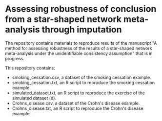 # **Assessing robustness of conclusion from a star-shaped network meta-analysis through imputation**

The repository contains materials to reproduce results of the manuscript "A method for assessing robustness of the results of a star-shaped network meta-analysis under the unidentifiable consistency assumption" that is in progress.

This repository contains:

* smoking_cessation.csv, a dataset of the smoking cessation example.
* smoking_cessation.txt, an R script to reproduce the smoking cessation example.
* simulated_dataset.txt, an R script to reproduce the exercise of the simulated dataset (d).
* Crohns_disease.csv, a dataset of the Crohn's disease example.
* Crohns_disease.txt, an R script to reproduce the Crohn's disease example.
 
